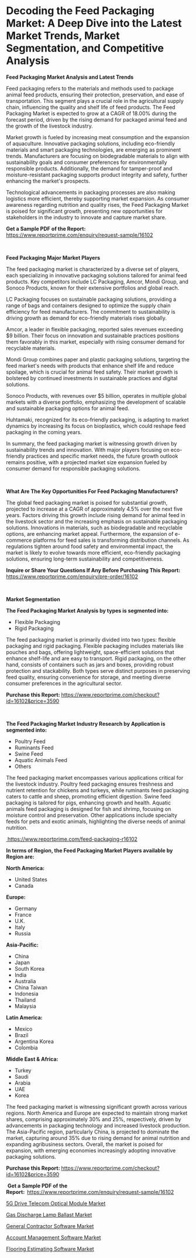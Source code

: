 <p><h1>Decoding the Feed Packaging Market: A Deep Dive into the Latest Market Trends, Market Segmentation, and Competitive Analysis</h1></p><p><strong>Feed Packaging Market Analysis and Latest Trends</strong></p>
<p><p>Feed packaging refers to the materials and methods used to package animal feed products, ensuring their protection, preservation, and ease of transportation. This segment plays a crucial role in the agricultural supply chain, influencing the quality and shelf life of feed products. The Feed Packaging Market is expected to grow at a CAGR of 18.00% during the forecast period, driven by the rising demand for packaged animal feed and the growth of the livestock industry.</p><p>Market growth is fueled by increasing meat consumption and the expansion of aquaculture. Innovative packaging solutions, including eco-friendly materials and smart packaging technologies, are emerging as prominent trends. Manufacturers are focusing on biodegradable materials to align with sustainability goals and consumer preferences for environmentally responsible products. Additionally, the demand for tamper-proof and moisture-resistant packaging supports product integrity and safety, further enhancing the market's prospects.</p><p>Technological advancements in packaging processes are also making logistics more efficient, thereby supporting market expansion. As consumer awareness regarding nutrition and quality rises, the Feed Packaging Market is poised for significant growth, presenting new opportunities for stakeholders in the industry to innovate and capture market share.</p></p>
<p><strong>Get a Sample PDF of the Report:&nbsp;</strong> <a href="https://www.reportprime.com/enquiry/request-sample/16102?utm_campaign=1845&utm_medium=2&utm_source=Github&utm_content=ia&utm_term=02122024&utm_id=feed-packaging">https://www.reportprime.com/enquiry/request-sample/16102</a></p>
<p>&nbsp;</p>
<p><strong>Feed Packaging Major Market Players</strong></p>
<p><p>The feed packaging market is characterized by a diverse set of players, each specializing in innovative packaging solutions tailored for animal feed products. Key competitors include LC Packaging, Amcor, Mondi Group, and Sonoco Products, known for their extensive portfolios and global reach.</p><p>LC Packaging focuses on sustainable packaging solutions, providing a range of bags and containers designed to optimize the supply chain efficiency for feed manufacturers. The commitment to sustainability is driving growth as demand for eco-friendly materials rises globally.</p><p>Amcor, a leader in flexible packaging, reported sales revenues exceeding $9 billion. Their focus on innovation and sustainable practices positions them favorably in this market, especially with rising consumer demand for recyclable materials.</p><p>Mondi Group combines paper and plastic packaging solutions, targeting the feed market's needs with products that enhance shelf life and reduce spoilage, which is crucial for animal feed safety. Their market growth is bolstered by continued investments in sustainable practices and digital solutions.</p><p>Sonoco Products, with revenues over $5 billion, operates in multiple global markets with a diverse portfolio, emphasizing the development of scalable and sustainable packaging options for animal feed.</p><p>Huhtamaki, recognized for its eco-friendly packaging, is adapting to market dynamics by increasing its focus on bioplastics, which could reshape feed packaging in the coming years.</p><p>In summary, the feed packaging market is witnessing growth driven by sustainability trends and innovation. With major players focusing on eco-friendly practices and specific market needs, the future growth outlook remains positive, with a projected market size expansion fueled by consumer demand for responsible packaging solutions.</p></p>
<p>&nbsp;</p>
<p><strong>What Are The Key Opportunities For Feed Packaging Manufacturers?</strong></p>
<p><p>The global feed packaging market is poised for substantial growth, projected to increase at a CAGR of approximately 4.5% over the next five years. Factors driving this growth include rising demand for animal feed in the livestock sector and the increasing emphasis on sustainable packaging solutions. Innovations in materials, such as biodegradable and recyclable options, are enhancing market appeal. Furthermore, the expansion of e-commerce platforms for feed sales is transforming distribution channels. As regulations tighten around food safety and environmental impact, the market is likely to evolve towards more efficient, eco-friendly packaging solutions, ensuring long-term sustainability and competitiveness.</p></p>
<p><strong>Inquire or Share Your Questions If Any Before Purchasing This Report:</strong> <a href="https://www.reportprime.com/enquiry/pre-order/16102?utm_campaign=1845&utm_medium=2&utm_source=Github&utm_content=ia&utm_term=02122024&utm_id=feed-packaging">https://www.reportprime.com/enquiry/pre-order/16102</a></p>
<p>&nbsp;</p>
<p><strong>Market Segmentation</strong></p>
<p><strong>The Feed Packaging Market Analysis by types is segmented into:</strong></p>
<p><ul><li>Flexible Packaging</li><li>Rigid Packaging</li></ul></p>
<p><p>The feed packaging market is primarily divided into two types: flexible packaging and rigid packaging. Flexible packaging includes materials like pouches and bags, offering lightweight, space-efficient solutions that enhance shelf-life and are easy to transport. Rigid packaging, on the other hand, consists of containers such as jars and boxes, providing robust protection and stackability. Both types serve distinct purposes in preserving feed quality, ensuring convenience for storage, and meeting diverse consumer preferences in the agricultural sector.</p></p>
<p><strong>Purchase this Report:&nbsp;</strong><a href="https://www.reportprime.com/checkout?id=16102&price=3590&utm_campaign=1845&utm_medium=2&utm_source=Github&utm_content=ia&utm_term=02122024&utm_id=feed-packaging">https://www.reportprime.com/checkout?id=16102&price=3590</a></p>
<p>&nbsp;</p>
<p><strong>The Feed Packaging Market Industry Research by Application is segmented into:</strong></p>
<p><ul><li>Poultry Feed</li><li>Ruminants Feed</li><li>Swine Feed</li><li>Aquatic Animals Feed</li><li>Others</li></ul></p>
<p><p>The feed packaging market encompasses various applications critical for the livestock industry. Poultry feed packaging ensures freshness and nutrient retention for chickens and turkeys, while ruminants feed packaging caters to cattle and sheep, promoting efficient digestion. Swine feed packaging is tailored for pigs, enhancing growth and health. Aquatic animals feed packaging is designed for fish and shrimp, focusing on moisture control and preservation. Other applications include specialty feeds for pets and exotic animals, highlighting the diverse needs of animal nutrition.</p></p>
<p><a href="https://www.reportprime.com/feed-packaging-r16102?utm_campaign=1845&utm_medium=2&utm_source=Github&utm_content=ia&utm_term=02122024&utm_id=feed-packaging">&nbsp;https://www.reportprime.com/feed-packaging-r16102</a></p>
<p><strong>In terms of Region, the Feed Packaging Market Players available by Region are:</strong></p>
<p>
    <p> <strong> North America: </strong>
        <ul>
            <li>United States</li>
            <li>Canada</li>
        </ul>
        </p> 
    <p> <strong> Europe: </strong>
        <ul>
            <li>Germany</li>
            <li>France</li>
            <li>U.K.</li>
            <li>Italy</li>
            <li>Russia</li>
        </ul>
        </p> 
    <p> <strong> Asia-Pacific: </strong>
        <ul>
            <li>China</li>
            <li>Japan</li>
            <li>South Korea</li>
            <li>India</li>
            <li>Australia</li>
            <li>China Taiwan</li>
            <li>Indonesia</li>
            <li>Thailand</li>
            <li>Malaysia</li>
        </ul>
        </p> 
    <p> <strong> Latin America: </strong>
        <ul>
            <li>Mexico</li>
            <li>Brazil</li>
            <li>Argentina Korea</li>
            <li>Colombia</li>
        </ul>
        </p> 
    <p> <strong> Middle East & Africa: </strong>
        <ul>
            <li>Turkey</li>
            <li>Saudi</li>
            <li>Arabia</li>
            <li>UAE</li>
            <li>Korea</li>
        </ul>
    </p>
    </p>
<p><p>The feed packaging market is witnessing significant growth across various regions. North America and Europe are expected to maintain strong market shares, comprising approximately 30% and 25%, respectively, driven by advancements in packaging technology and increased livestock production. The Asia-Pacific region, particularly China, is projected to dominate the market, capturing around 35% due to rising demand for animal nutrition and expanding agribusiness sectors. Overall, the market is poised for expansion, with emerging economies increasingly adopting innovative packaging solutions.</p></p>
<p><strong>Purchase this Report: </strong><a href="https://www.reportprime.com/checkout?id=16102&price=3590&utm_campaign=1845&utm_medium=2&utm_source=Github&utm_content=ia&utm_term=02122024&utm_id=feed-packaging">https://www.reportprime.com/checkout?id=16102&price=3590</a></p>
<p>&nbsp;<strong>Get a Sample PDF of the Report:&nbsp;&nbsp;</strong><a href="https://www.reportprime.com/enquiry/request-sample/16102?utm_campaign=1845&utm_medium=2&utm_source=Github&utm_content=ia&utm_term=02122024&utm_id=feed-packaging">https://www.reportprime.com/enquiry/request-sample/16102</a></p>
<p><strong></strong></p>
<p><p><a href="https://issuu.com/reportprime-2/docs/5g-drive-telecom-optical-module-market-size-2030.p?utm_campaign=1845&utm_medium=2&utm_source=Github&utm_content=ia&utm_term=02122024&utm_id=feed-packaging">5G Drive Telecom Optical Module Market</a></p><p><a href="https://issuu.com/reportprime-2/docs/gas-discharge-lamp-ballast-market-size-2030.pptx?utm_campaign=1845&utm_medium=2&utm_source=Github&utm_content=ia&utm_term=02122024&utm_id=feed-packaging">Gas Discharge Lamp Ballast Market</a></p><p><a href="https://www.linkedin.com/pulse/market-expansion-insights-general-contractor-software-i9gwc?utm_campaign=1845&utm_medium=2&utm_source=Github&utm_content=ia&utm_term=02122024&utm_id=feed-packaging">General Contractor Software Market</a></p><p><a href="https://www.linkedin.com/pulse/account-management-software-market-projections-insights-lcevc?utm_campaign=1845&utm_medium=2&utm_source=Github&utm_content=ia&utm_term=02122024&utm_id=feed-packaging">Account Management Software Market</a></p><p><a href="https://www.linkedin.com/pulse/market-dynamics-projected-growth-flooring-estimating-dk7vc?utm_campaign=1845&utm_medium=2&utm_source=Github&utm_content=ia&utm_term=02122024&utm_id=feed-packaging">Flooring Estimating Software Market</a></p></p>